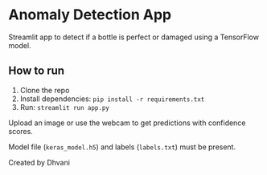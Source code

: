 # Anomaly Detection App

Streamlit app to detect if a bottle is perfect or damaged using a TensorFlow model.

## How to run
1. Clone the repo
2. Install dependencies: `pip install -r requirements.txt`
3. Run: `streamlit run app.py`

Upload an image or use the webcam to get predictions with confidence scores.

Model file (`keras_model.h5`) and labels (`labels.txt`) must be present.

Created by Dhvani
